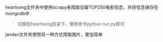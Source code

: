heartsong文件夹中使用scrapy来爬取豆瓣TOP250电影信息，并将信息保存在mongodb中
>切换到heartsong目录下，使用命令python run.py即可

jandan文件夹使用另一种方式爬取图片，更加简单




